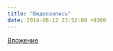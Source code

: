 ```yaml
---
title: "Видеозапись"
date: 2014-08-12 23:52:00 +0300
---
```



[Вложение](https://vk.com/video41076938_169294535)
